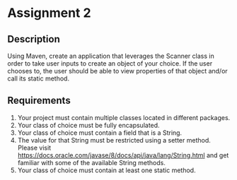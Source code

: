 # Assignment 2

## Description

   Using Maven, create an application that leverages the Scanner class in order to take user inputs to create an object of your choice. If the user chooses to, the user should be able to view properties of that object and/or call its static method.
	
## Requirements
1. Your project must contain multiple classes located in different packages.
1. Your class of choice must be fully encapsulated.
2. Your class of choice must contain a field that is a String. 
3. The value for that String must be restricted using a setter method. Please visit https://docs.oracle.com/javase/8/docs/api/java/lang/String.html and get familiar with some of the available String methods.
3. Your class of choice must contain at least one static method.